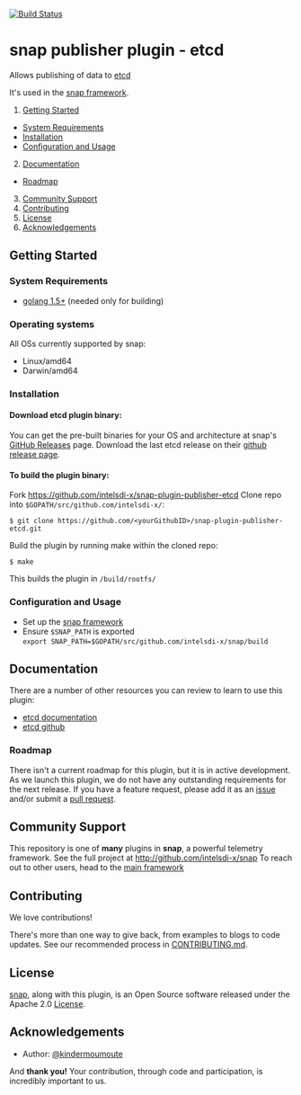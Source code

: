 [![Build Status](https://travis-ci.com/intelsdi-x/snap-plugin-publisher-etcd.svg?token=T9mMhEjMRckyN65RdWFp&branch=master)](https://travis-ci.org/intelsdi-x/snap-plugin-publisher-etcd)


# snap publisher plugin - etcd

Allows publishing of data to [etcd](https://coreos.com/etcd/)

It's used in the [snap framework](http://github.com:intelsdi-x/snap).

1. [Getting Started](#getting-started)
  * [System Requirements](#system-requirements)
  * [Installation](#installation)
  * [Configuration and Usage](configuration-and-usage)
2. [Documentation](#documentation)
  * [Roadmap](#roadmap)
3. [Community Support](#community-support)
4. [Contributing](#contributing)
5. [License](#license-and-authors)
6. [Acknowledgements](#acknowledgements)

## Getting Started
### System Requirements
* [golang 1.5+](https://golang.org/dl/) (needed only for building)

### Operating systems
All OSs currently supported by snap:
* Linux/amd64
* Darwin/amd64

### Installation
#### Download etcd plugin binary:
You can get the pre-built binaries for your OS and architecture at snap's [GitHub Releases](https://github.com/intelsdi-x/snap/releases) page.
Download the last etcd release on their [github release page](https://github.com/coreos/etcd/releases/).

#### To build the plugin binary:
Fork https://github.com/intelsdi-x/snap-plugin-publisher-etcd
Clone repo into `$GOPATH/src/github.com/intelsdi-x/`:

```
$ git clone https://github.com/<yourGithubID>/snap-plugin-publisher-etcd.git
```

Build the plugin by running make within the cloned repo:
```
$ make
```
This builds the plugin in `/build/rootfs/`

### Configuration and Usage
* Set up the [snap framework](https://github.com/intelsdi-x/snap/blob/master/README.md#getting-started)
* Ensure `$SNAP_PATH` is exported  
`export SNAP_PATH=$GOPATH/src/github.com/intelsdi-x/snap/build`

## Documentation
There are a number of other resources you can review to learn to use this plugin:

* [etcd documentation](https://coreos.com/etcd/docs/latest/faq.html) 
* [etcd github](https://github.com/coreos/etcd)

### Roadmap
There isn't a current roadmap for this plugin, but it is in active development. As we launch this plugin, we do not have any outstanding requirements for the next release. If you have a feature request, please add it as an [issue](https://github.com/intelsdi-x/snap-plugin-publisher-etcd/issues/new) and/or submit a [pull request](https://github.com/intelsdi-x/snap-plugin-publisher-etcd/pulls).

## Community Support
This repository is one of **many** plugins in **snap**, a powerful telemetry framework. See the full project at http://github.com/intelsdi-x/snap To reach out to other users, head to the [main framework](https://github.com/intelsdi-x/snap#community-support)

## Contributing
We love contributions!

There's more than one way to give back, from examples to blogs to code updates. See our recommended process in [CONTRIBUTING.md](CONTRIBUTING.md).

## License
[snap](http://github.com:intelsdi-x/snap), along with this plugin, is an Open Source software released under the Apache 2.0 [License](LICENSE).

## Acknowledgements
* Author: [@kindermoumoute](https://github.com/kindermoumoute/)

And **thank you!** Your contribution, through code and participation, is incredibly important to us.
